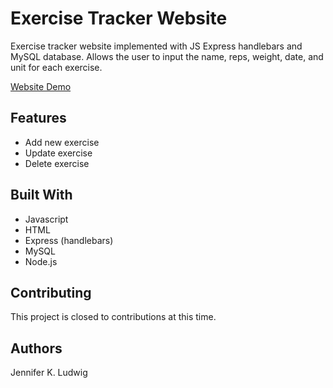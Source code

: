 # Exercise Tracker Website

Exercise tracker website implemented with JS Express handlebars and MySQL database. Allows the user to input the name, reps, weight, date, and unit for each exercise.

[Website Demo](https://youtu.be/_CYpiXS8OUM)

## Features
* Add new exercise
* Update exercise
* Delete exercise

## Built With
* Javascript
* HTML
* Express (handlebars)
* MySQL
* Node.js

## Contributing
This project is closed to contributions at this time.

## Authors
Jennifer K. Ludwig
